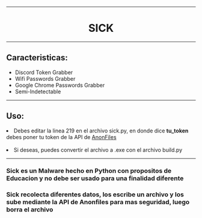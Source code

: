 <hr>
<h1 align="center">SICK</h1>
<hr>

<h2>Caracteristicas:</h2>
  <ul>
    <li>Discord Token Grabber</li>
    <li>Wifi Passwords Grabber</li>
    <li>Google Chrome Passwords Grabber</li>
    <li>Semi-Indetectable</li>
  </ul>
<hr/>
<h2>Uso:</h2>
<li>Debes editar la linea 219 en el archivo sick.py</a>, en donde dice <strong>tu_token</strong> debes poner tu token de la API de <a href="https://anonfiles.com/register">AnonFiles</a></li>
<br/>

<li>Si deseas, puedes convertir el archivo a .exe con el archivo build.py</a></li>
<hr/>
<h3>Sick es un Malware hecho en Python con propositos de Educacion y no debe ser usado para una finalidad diferente</h3>
<h3>Sick recolecta diferentes datos, los escribe un archivo y los sube mediante la API de Anonfiles para mas seguridad, luego borra el archivo</h3>
